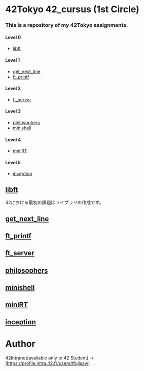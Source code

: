 # 42Tokyo 42_cursus (1st Circle)

### This is a repository of my 42Tokyo assignments.

#### Level 0
* [libft](#libft)

#### Level 1
* [get_next_line](#get_next_line)
* [ft_printf](#ft_printf)

#### Level 2
* [ft_server](#ft_server)

#### Level 3
* [philosophers](#philosophers)
* [minishell](#minishell)

#### Level 4
* [miniRT](#miniRT)

#### Level 5
* [inception](#inception)

## [libft](https://github.com/efefish/Level0/libft)

42における最初の課題はライブラリの作成です。

## [get_next_line](https://github.com/efefish/Level1/get_next_line)
## [ft_printf](https://github.com/efefish/Level1/ft_printf)
## [ft_server](https://github.com/efefish/Level2/ft_server)
## [philosophers](https://github.com/efefish/Level3/philosophers)
## [minishell](https://github.com/efefish/Level3/minishell)
## [miniRT](https://github.com/efefish/Level4/miniRT)
## [inception](https://github.com/efefish/Level5/inception)

# Author
42Intranet(available only to 42 Student)
->(https://profile.intra.42.fr/users/tfujisaw)
